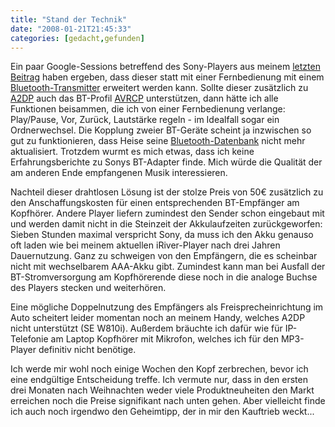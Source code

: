 ```yaml
---
title: "Stand der Technik"
date: "2008-01-21T21:45:33"
categories: [gedacht,gefunden]
---
```


Ein paar Google-Sessions betreffend des Sony-Players aus meinem [letzten Beitrag](/2007/12/20/nicht-ohne-fernbedienung/) haben ergeben, dass dieser statt mit einer Fernbedienung mit einem [Bluetooth-Transmitter](http://www.sonystyle.com/webapp/wcs/stores/servlet/ProductDisplay?catalogId=10551&storeId=10151&langId=-1&productId=8198552921665086641) erweitert werden kann. Sollte dieser zusätzlich zu [A2DP](http://de.wikipedia.org/wiki/A2DP) auch das BT-Profil [AVRCP](http://de.wikipedia.org/wiki/AVRCP) unterstützen, dann hätte ich alle Funktionen beisammen, die ich von einer Fernbedienung verlange: Play/Pause, Vor, Zurück, Lautstärke regeln - im Idealfall sogar ein Ordnerwechsel. Die Kopplung zweier BT-Geräte scheint ja inzwischen so gut zu funktionieren, dass Heise seine [Bluetooth-Datenbank](http://www.heise.de/mobil/bluetooth/db/) nicht mehr aktualisiert. Trotzdem wurmt es mich etwas, dass ich keine Erfahrungsberichte zu Sonys BT-Adapter finde. Mich würde die Qualität der am anderen Ende empfangenen Musik interessieren.

Nachteil dieser drahtlosen Lösung ist der stolze Preis von 50€ zusätzlich zu den Anschaffungskosten für einen entsprechenden BT-Empfänger am Kopfhörer. Andere Player liefern zumindest den Sender schon eingebaut mit und werden damit nicht in die Steinzeit der Akkulaufzeiten zurückgeworfen: Sieben Stunden maximal verspricht Sony, da muss ich den Akku genauso oft laden wie bei meinem aktuellen iRiver-Player nach drei Jahren Dauernutzung. Ganz zu schweigen von den Empfängern, die es scheinbar nicht mit wechselbarem AAA-Akku gibt. Zumindest kann man bei Ausfall der BT-Stromversorgung am Kopfhörerende diese noch in die analoge Buchse des Players stecken und weiterhören.

Eine mögliche Doppelnutzung des Empfängers als Freisprecheinrichtung im Auto scheitert leider momentan noch an meinem Handy, welches A2DP nicht unterstützt (SE W810i). Außerdem bräuchte ich dafür wie für IP-Telefonie am Laptop Kopfhörer mit Mikrofon, welches ich für den MP3-Player definitiv nicht benötige.

Ich werde mir wohl noch einige Wochen den Kopf zerbrechen, bevor ich eine endgültige Entscheidung treffe. Ich vermute nur, dass in den ersten drei Monaten nach Weihnachten weder viele Produktneuheiten den Markt erreichen noch die Preise signifikant nach unten gehen. Aber vielleicht finde ich auch noch irgendwo den Geheimtipp, der in mir den Kauftrieb weckt...

